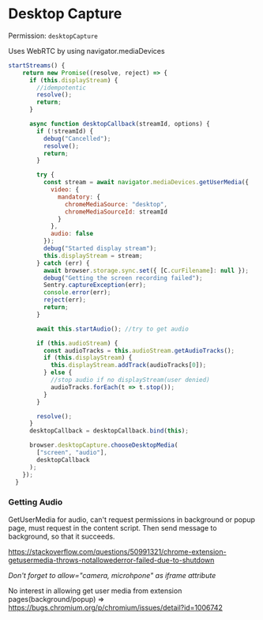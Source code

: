 # Desktop Capture

Permission: `desktopCapture`

Uses WebRTC by using navigator.mediaDevices

```js
startStreams() {
    return new Promise((resolve, reject) => {
      if (this.displayStream) {
        //idempotentic
        resolve();
        return;
      }

      async function desktopCallback(streamId, options) {
        if (!streamId) {
          debug("Cancelled");
          resolve();
          return;
        }

        try {
          const stream = await navigator.mediaDevices.getUserMedia({
            video: {
              mandatory: {
                chromeMediaSource: "desktop",
                chromeMediaSourceId: streamId
              }
            },
            audio: false
          });
          debug("Started display stream");
          this.displayStream = stream;
        } catch (err) {
          await browser.storage.sync.set({ [C.curFilename]: null });
          debug("Getting the screen recording failed");
          Sentry.captureException(err);
          console.error(err);
          reject(err);
          return;
        }

        await this.startAudio(); //try to get audio

        if (this.audioStream) {
          const audioTracks = this.audioStream.getAudioTracks();
          if (this.displayStream) {
            this.displayStream.addTrack(audioTracks[0]);
          } else {
            //stop audio if no displayStream(user denied)
            audioTracks.forEach(t => t.stop());
          }
        }

        resolve();
      }
      desktopCallback = desktopCallback.bind(this);

      browser.desktopCapture.chooseDesktopMedia(
        ["screen", "audio"],
        desktopCallback
      );
    });
  }
```

### Getting Audio

GetUserMedia for audio, can't request permissions in background or popup page, must request in the content script. Then send message to background, so that it succeeds.

https://stackoverflow.com/questions/50991321/chrome-extension-getusermedia-throws-notallowederror-failed-due-to-shutdown

*Don't forget to allow="camera, microhpone" as iframe attribute*

No interest in allowing get user media from extension pages(background/popup) => https://bugs.chromium.org/p/chromium/issues/detail?id=1006742

